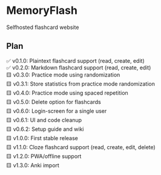# MemoryFlash
Selfhosted flashcard website

## Plan
✅ v0.1.0: Plaintext flashcard support (read, create, edit)<br/>
✅ v0.2.0: Markdown flashcard support (read, create, edit)<br/>
🟨 v0.3.0: Practice mode using randomization<br/>
🟨 v0.3.1: Store statistics from practice mode randomization<br/>
🟨 v0.4.0: Practice mode using spaced repetition<br/>
🟨 v0.5.0: Delete option for flashcards<br/>
🟨 v0.6.0: Login-screen for a single user<br/>
🟨 v0.6.1: UI and code cleanup<br/>
🟨 v0.6.2: Setup guide and wiki<br/>
🟨 v1.0.0: First stable release<br/>
🟨 v1.1.0: Cloze flashcard support (read, create, edit, delete)<br/>
🟨 v1.2.0: PWA/offline support<br/>
🟨 v1.3.0: Anki import<br/>
